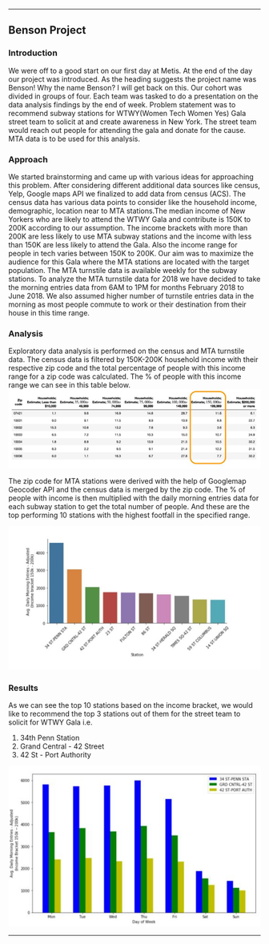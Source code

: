---
## Benson Project

### Introduction
We were off to a good start on our first day at Metis. At the end of the day our project was introduced. As the heading suggests the project name was Benson! Why the name Benson? I will get back on this. Our cohort was divided in groups of four. Each team was tasked to do a presentation on the data analysis findings by the end of week. Problem statement was to recommend subway stations for WTWY(Women Tech Women Yes) Gala street team to solicit at and create awareness in New York. The street team would reach out people for attending the gala and donate for the cause. MTA data is to be used for this analysis.

### Approach
We started brainstorming and came up with various ideas for approaching this problem. After considering different additional data sources like census, Yelp, Google maps API we finalized to add data from census (ACS). The census data has various data points to consider like the household income, demographic, location near to MTA stations.The median income of New Yorkers who are likely to attend the WTWY Gala and contribute is 150K to 200K according to our assumption. The income brackets with more than 200K are less likely to use MTA subway stations and the income with less than 150K are less likely to attend the Gala. Also the income range for people in tech varies between 150K to 200K. Our aim was to maximize the audience for this Gala where the MTA stations are located with the target population.
The MTA turnstile data is available weekly for the subway stations. To analyze the MTA turnstile data for 2018 we have decided to take the morning entries data from 6AM to 1PM for months February 2018 to June 2018. We also assumed higher number of turnstile entries data in the morning as most people commute to work or their destination from their house in this time range.

### Analysis
Exploratory data analysis is performed on the census and MTA turnstile data. The census data is filtered by 150K-200K household income with their respective zip code and the total percentage of people with this income range for a zip code was calculated. The % of people with this income range we can see in this table below.
![p1](https://github.com/priyankapanda78/priyankapanda78.github.io/blob/master/_posts/P1.png)

The zip code for MTA stations were derived with the help of Googlemap Geocoder API and the census data is merged by the zip code. The % of people with income is then multiplied with the daily morning entries data for each subway station to get the total number of people. And these are the top performing 10 stations with the highest footfall in the specified range.

![topStations](https://github.com/priyankapanda78/priyankapanda78.github.io/blob/master/topStations.png)

### Results
As we can see the top 10 stations based on the income bracket, we would like to recommend the top 3 stations out of them for the street team to solicit for WTWY Gala i.e.
1. 34th Penn Station
2. Grand Central - 42 Street        
3. 42 St - Port Authority


![p3](https://github.com/priyankapanda78/priyankapanda78.github.io/blob/master/_posts/p3.png)

-----





